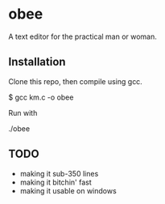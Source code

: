 # obee
A text editor for the practical man or woman.

## Installation
Clone this repo, then compile using gcc.

$ gcc km.c -o obee


Run with

./obee

## TODO
- making it sub-350 lines
- making it bitchin' fast
- making it usable on windows
